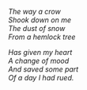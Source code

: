 *The way a crow*  
*Shook down on me*    
*The dust of snow*  
*From a hemlock tree*  


*Has given my heart*  
*A change of mood*  
*And saved some part*  
*Of a day I had rued.*  
